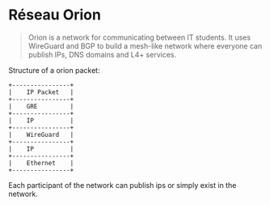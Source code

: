 # Réseau Orion

> Orion is a network for communicating between IT students. It uses WireGuard and BGP to build a mesh-like network where everyone can publish IPs, DNS domains and L4+ services.

Structure of a orion packet:

```
+----------------+
|    IP Packet   |
+----------------+
|    GRE         |
+----------------+
|    IP          |
+----------------+
|    WireGuard   |
+----------------+
|    IP          |
+----------------+
|    Ethernet    |
+----------------+
```

Each participant of the network can publish ips or simply exist in the network.